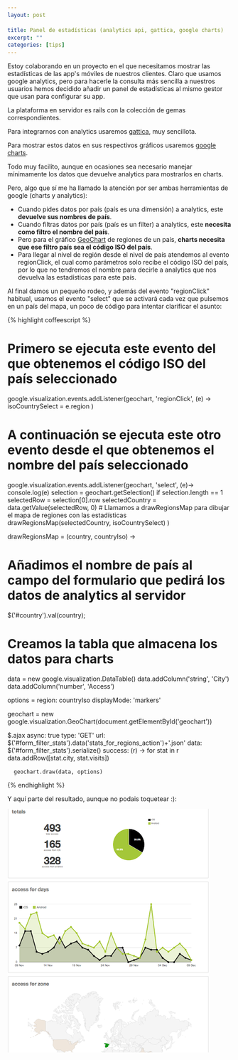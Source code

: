 ```yaml
--- 
layout: post

title: Panel de estadísticas (analytics api, gattica, google charts)
excerpt: ""
categories: [tips]
---
```


Estoy colaborando en un proyecto en el que necesitamos mostrar las estadísticas de las app's móviles de nuestros clientes. Claro que usamos google analytics, pero para hacerle la consulta más sencilla a nuestros usuarios hemos decidido añadir un panel de estadísticas al mismo gestor que usan para configurar su app.

La plataforma en servidor es rails con la colección de gemas correspondientes.

Para integrarnos con analytics usaremos [gattica](https://github.com/chrisle/gattica), muy sencillota.

Para mostrar estos datos en sus respectivos gráficos usaremos [google charts](https://google-developers.appspot.com/chart/).

Todo muy facilito, aunque en ocasiones sea necesario manejar mínimamente los datos que devuelve analytics para mostrarlos en charts.

Pero, algo que sí me ha llamado la atención por ser ambas herramientas de google (charts y analytics):

* Cuando pides datos por país (país es una dimensión) a analytics, este **devuelve sus nombres de país**.
* Cuando filtras datos por país (país es un filter) a analytics, este **necesita como filtro el nombre del país**.
* Pero para el gráfico [GeoChart](https://google-developers.appspot.com/chart/interactive/docs/gallery/geochart) de regiones de un país, **charts necesita que ese filtro país sea el código ISO del país**.
* Para llegar al nivel de región desde el nivel de país atendemos al evento regionClick, el cual como parámetros solo recibe el código ISO del país, por lo que no tendremos el nombre para decirle a analytics que nos devuelva las estadísticas para este país.

Al final damos un pequeño rodeo, y además del evento "regionClick" habitual, usamos el evento "select" que se activará cada vez que pulsemos en un país del mapa, un poco de código para intentar clarificar el asunto:

{% highlight coffeescript %}
# Primero se ejecuta este evento del que obtenemos el código ISO del país seleccionado
google.visualization.events.addListener(geochart, 'regionClick', (e) -> 
  isoCountrySelect = e.region
)

# A continuación se ejecuta este otro evento desde el que obtenemos el nombre del país seleccionado
google.visualization.events.addListener(geochart, 'select', (e)->
  console.log(e)
  selection = geochart.getSelection()
    if selection.length == 1
      selectedRow = selection[0].row
      selectedCountry = data.getValue(selectedRow, 0)
      # Llamamos a drawRegionsMap para dibujar el mapa de regiones con las estadísticas
      drawRegionsMap(selectedCountry, isoCountrySelect)
)

drawRegionsMap = (country, countryIso) ->
  # Añadimos el nombre de país al campo del formulario que pedirá los datos de analytics al servidor
  $('#country').val(country);
  # Creamos la tabla que almacena los datos para charts
  data = new google.visualization.DataTable()
  data.addColumn('string', 'City')
  data.addColumn('number', 'Access')

  options = 
    region: countryIso
    displayMode: 'markers'

  geochart = new google.visualization.GeoChart(document.getElementById('geochart'))

  $.ajax
    async: true
    type: 'GET'
    url: $('#form_filter_stats').data('stats_for_regions_action')+'.json'
    data: $('#form_filter_stats').serialize()
    success: (r) ->
      for stat in r
        data.addRow([stat.city, stat.visits])

      geochart.draw(data, options)
{% endhighlight %}

Y aquí parte del resultado, aunque no podais toquetear :):

<img src="/images/posts/gattica_stats.png" alt="stats" />
